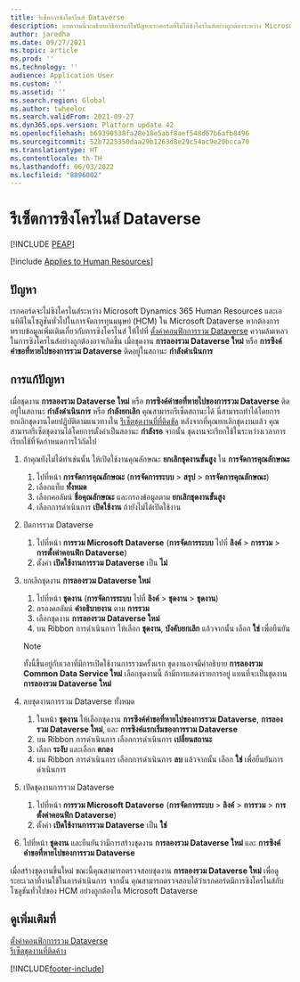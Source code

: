 ```yaml
---
title: รีเซ็ตการซิงโครไนส์ Dataverse
description: บทความนี้จะอธิบายวิธีการแก้ไขปัญหาเรกคอร์ดที่ไม่ได้ซิงโครไนส์อย่างถูกต้องระหว่าง Microsoft Dynamics 365 Human Resources และโซลูชันทั่วไปในการจัดการทุนมนุษย์ (HCM) ใน Microsoft Dataverse
author: jaredha
ms.date: 09/27/2021
ms.topic: article
ms.prod: ''
ms.technology: ''
audience: Application User
ms.custom: ''
ms.assetid: ''
ms.search.region: Global
ms.author: twheeloc
ms.search.validFrom: 2021-09-27
ms.dyn365.ops.version: Platform update 42
ms.openlocfilehash: b69390538fa28e18e5abf8aef548d67b6afb8496
ms.sourcegitcommit: 52b7225350daa29b1263d8e29c54ac9e20bcca70
ms.translationtype: HT
ms.contentlocale: th-TH
ms.lasthandoff: 06/03/2022
ms.locfileid: "8896002"
---
```

# <a name="reset-dataverse-synchronization"></a>รีเซ็ตการซิงโครไนส์ Dataverse


[!INCLUDE [PEAP](../includes/peap-2.md)]

[!include [Applies to Human Resources](../includes/applies-to-hr.md)]

## <a name="issue"></a>ปัญหา

เรกคอร์ดจะไม่ซิงโครไนส์ระหว่าง Microsoft Dynamics 365 Human Resources และเอนทิตีในโซลูชันทั่วไปในการจัดการทุนมนุษย์ (HCM) ใน Microsoft Dataverse หากต้องการทราบข้อมูลเพิ่มเติมเกี่ยวกับการซิงโครไนส์ ให้ไปที่ [ตั้งค่าคอนฟิกการรวม Dataverse](hr-admin-integration-common-data-service.md) ความล้มเหลวในการซิงโครไนส์อย่างถูกต้องอาจเกิดขึ้น เมื่อชุดงาน **การลองรวม Dataverse ใหม่** หรือ **การซิงค์คำขอที่หายไปของการรวม Dataverse** ติดอยู่ในสถานะ **กำลังดำเนินการ**

## <a name="resolution"></a>การแก้ปัญหา

เมื่อชุดงาน **การลองรวม Dataverse ใหม่** หรือ **การซิงค์คำขอที่หายไปของการรวม Dataverse** ติดอยู่ในสถานะ **กำลังดำเนินการ** หรือ **กำลังยกเลิก** คุณสามารถรีเซ็ตสถานะได้ นี่สามารถทำได้โดยการยกเลิกชุดงานโดยปฏิบัติตามแนวทางใน [รีเซ็ตชุดงานที่ที่ติดขัด](hr-admin-troubleshooting-batch-execution.md) หลังจากที่คุณยกเลิกชุดงานแล้ว คุณสามารถรีเซ็ตชุดงานได้โดยการตั้งค่าเป็นสถานะ **กำลังรอ** จากนั้น ชุดงานจะเรียกใช้ในระหว่างเวลาการเรียกใช้ที่จัดกำหนดการไว้ถัดไป

1. ถ้าคุณยังไม่ได้ทำเช่นนั้น ให้เปิดใช้งานคุณลักษณะ **ยกเลิกชุดงานขั้นสูง** ใน **การจัดการคุณลักษณะ**
   1. ไปที่หน้า **การจัดการคุณลักษณะ** (**การจัดการระบบ** > **สรุป** > **การจัดการคุณลักษณะ**)
   2. เลือกแท็บ **ทั้งหมด**
   3. เลือกคอลัมน์ **ชื่อคุณลักษณะ** และกรองข้อมูลตาม **ยกเลิกชุดงานขั้นสูง**
   4. เลือกการดำเนินการ **เปิดใช้งาน** ถ้ายังไม่ได้เปิดใช้งาน

2. ปิดการรวม Dataverse
   1. ไปที่หน้า **การรวม Microsoft Dataverse** (**การจัดการระบบ** ไปที่ **ลิงค์** > **การรวม** > **การตั้งค่าคอนฟิก Dataverse**)
   2. ตั้งค่า **เปิดใช้งานการรวม Dataverse** เป็น **ไม่**

3. ยกเลิกชุดงาน **การลองรวม Dataverse ใหม่**
   1. ไปที่หน้า **ชุดงาน** (**การจัดการระบบ** ไปที่ **ลิงค์** > **ชุดงาน** > **ชุดงาน**)
   2. กรองคอลัมน์ **คำอธิบายงาน** ตาม **การรวม**
   3. เลือกชุดงาน **การลองรวม Dataverse ใหม่**
   4. บน Ribbon การดำเนินการ ให้เลือก **ชุดงาน**, **บังคับยกเลิก** แล้วจากนั้น เลือก **ใช่** เพื่อยืนยัน

   > [!NOTE]
   > ทั้งนี้ขึ้นอยู่กับเวลาที่มีการเปิดใช้งานการรวมครั้งแรก ชุดงานอาจมีคำอธิบาย **การลองรวม Common Data Service ใหม่** เลือกชุดงานนี้ ถ้ามีการแสดงรายการอยู่ แทนที่จะเป็นชุดงาน **การลองรวม Dataverse ใหม่**

4. ลบชุดงานการรวม Dataverse ทั้งหมด
   1. ในหน้า **ชุดงาน** ให้เลือกชุดงาน **การซิงค์คำขอที่หายไปของการรวม Dataverse**, **การลองรวม Dataverse ใหม่**, และ **การซิงค์แรกเริ่มของการรวม Dataverse**
   2. บน Ribbon การดำเนินการ เลือกการดำเนินการ **เปลี่ยนสถานะ** 
   3. เลือก **ระงับ** และเลือก **ตกลง**
   4. บน Ribbon การดำเนินการ เลือกการดำเนินการ **ลบ** แล้วจากนั้น เลือก **ใช่** เพื่อยืนยันการดำเนินการ

5. เปิดชุดงานการรวม Dataverse
   1. ไปที่หน้า **การรวม Microsoft Dataverse** (**การจัดการระบบ** > **ลิงค์** > **การรวม** > **การตั้งค่าคอนฟิก Dataverse**)
   2. ตั้งค่า **เปิดใช้งานการรวม Dataverse** เป็น **ใช่**

6. ไปที่หน้า **ชุดงาน** และยืนยันว่ามีการสร้างชุดงาน **การลองรวม Dataverse ใหม่** และ **การซิงค์คำขอที่หายไปของการรวม Dataverse**

เมื่อสร้างชุดงานขึ้นใหม่ ขณะนี้คุณสามารถตรวจสอบชุดงาน **การลองรวม Dataverse ใหม่** เพื่อดูระยะเวลาที่งานใช้ในการดำเนินการ จากนั้น คุณสามารถตรวจสอบได้ว่าเรกคอร์ดมีการซิงโครไนส์กับโซลูชันทั่วไปของ HCM อย่างถูกต้องใน Microsoft Dataverse

## <a name="see-also"></a>ดูเพิ่มเติมที่

[ตั้งค่าคอนฟิกการรวม Dataverse](hr-admin-integration-common-data-service.md)<br>
[รีเซ็ตชุดงานที่ติดค้าง](hr-admin-troubleshooting-batch-execution.md)


[!INCLUDE[footer-include](../includes/footer-banner.md)]
